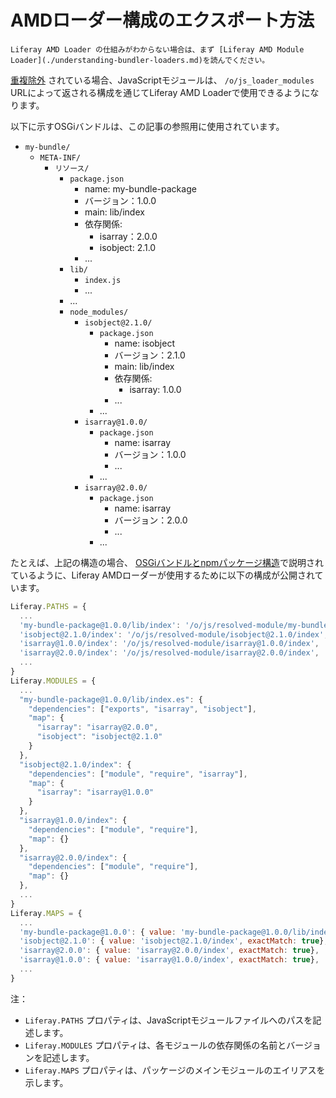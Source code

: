 # AMDローダー構成のエクスポート方法

```{note}
Liferay AMD Loader の仕組みがわからない場合は、まず [Liferay AMD Module Loader](./understanding-bundler-loaders.md)を読んでください。
```

[重複除外](./how-portal-publishes-npm-packages.md#package-de-duplication) されている場合、JavaScriptモジュールは、 `/o/js_loader_modules` URLによって返される構成を通じてLiferay AMD Loaderで使用できるようになります。

以下に示すOSGiバンドルは、この記事の参照用に使用されています。 <!-- TODO: Update the following bullets into an actual dir structure diagram akin to: https://learn.liferay.com/liferay-cloud/latest/en/reference/upgrading-your-liferay-cloud-stack.html#preparing-to-upgrade -->

* `my-bundle/`
    * `META-INF/`
        * `リソース/`
            * `package.json`
                * name: my-bundle-package
                * バージョン：1.0.0
                * main: lib/index
                * 依存関係:
                    * isarray：2.0.0
                    * isobject: 2.1.0
                * ...
            * `lib/`
                * `index.js`
                * ...
            * ...
            * `node_modules/`
                * `isobject@2.1.0/`
                    * `package.json`
                        * name: isobject
                        * バージョン：2.1.0
                        * main: lib/index
                        * 依存関係:
                            * isarray: 1.0.0
                        * ...
                    * ...
                * `isarray@1.0.0/`
                    * `package.json`
                        * name: isarray
                        * バージョン：1.0.0
                        * ...
                    * ...
                * `isarray@2.0.0/`
                    * `package.json`
                        * name: isarray
                        * バージョン：2.0.0
                        * ...
                    * ...

たとえば、上記の構造の場合、 [OSGiバンドルとnpmパッケージ構造](./the-structure-of-osgi-bundles-containing-npm-packages.md)で説明されているように、Liferay AMDローダーが使用するために以下の構成が公開されています。

```javascript
Liferay.PATHS = {
  ...
  'my-bundle-package@1.0.0/lib/index': '/o/js/resolved-module/my-bundle-package@1.0.0/lib/index',
  'isobject@2.1.0/index': '/o/js/resolved-module/isobject@2.1.0/index',
  'isarray@1.0.0/index': '/o/js/resolved-module/isarray@1.0.0/index',
  'isarray@2.0.0/index': '/o/js/resolved-module/isarray@2.0.0/index',
  ...
}
Liferay.MODULES = {
  ...
  "my-bundle-package@1.0.0/lib/index.es": {
    "dependencies": ["exports", "isarray", "isobject"],
    "map": {
      "isarray": "isarray@2.0.0", 
      "isobject": "isobject@2.1.0"
    }
  },
  "isobject@2.1.0/index": {
    "dependencies": ["module", "require", "isarray"],
    "map": {
      "isarray": "isarray@1.0.0"
    }
  },
  "isarray@1.0.0/index": {
    "dependencies": ["module", "require"],
    "map": {}
  },
  "isarray@2.0.0/index": {
    "dependencies": ["module", "require"],
    "map": {}
  },
  ...
}
Liferay.MAPS = {
  ...
  'my-bundle-package@1.0.0': { value: 'my-bundle-package@1.0.0/lib/index', exactMatch: true}
  'isobject@2.1.0': { value: 'isobject@2.1.0/index', exactMatch: true},
  'isarray@2.0.0': { value: 'isarray@2.0.0/index', exactMatch: true},
  'isarray@1.0.0': { value: 'isarray@1.0.0/index', exactMatch: true},
  ...
}
```

注：

* `Liferay.PATHS` プロパティは、JavaScriptモジュールファイルへのパスを記述します。
* `Liferay.MODULES` プロパティは、各モジュールの依存関係の名前とバージョンを記述します。
* `Liferay.MAPS` プロパティは、パッケージのメインモジュールのエイリアスを示します。
